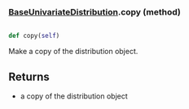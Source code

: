### [BaseUnivariateDistribution](BaseUnivariateDistribution.md).copy (method)


```py

def copy(self)

```



Make a copy of the distribution object.

Returns
---------
* a copy of the distribution object

